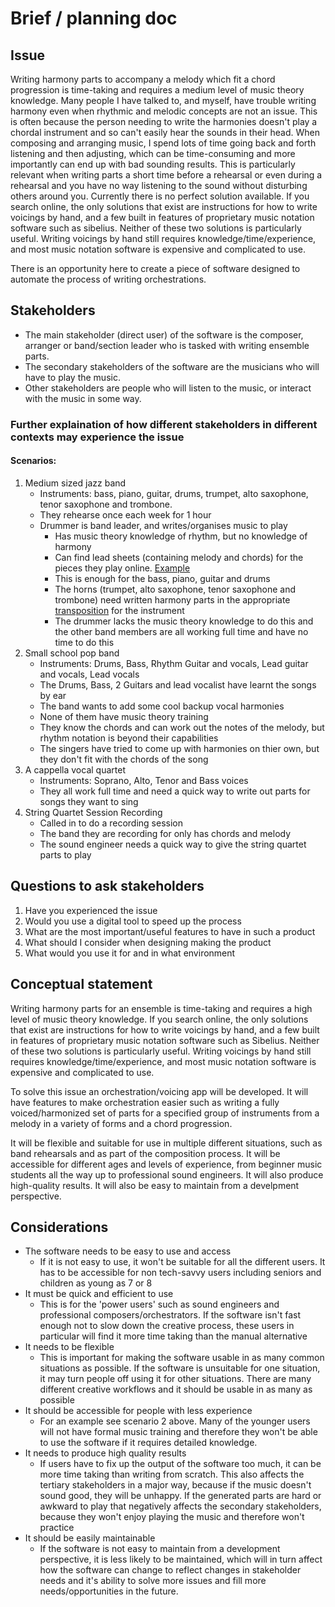 

# Brief / planning doc

## Issue
Writing harmony parts to accompany a melody which fit a chord progression is time-taking and requires a medium level of 
music theory knowledge. Many people I have talked to, and myself, have trouble writing harmony even when rhythmic and 
melodic concepts are not an issue. This is often because the person needing to write the harmonies doesn't play a 
chordal instrument and so can't easily hear the sounds in their head. When composing and arranging music, I spend lots 
of time going back and forth listening and then adjusting, which can be time-consuming and more importantly can end up 
with bad sounding results. This is particularly relevant when writing parts a short time before a rehearsal or even 
during a rehearsal and you have no way listening to the sound without disturbing others around you. Currently there is 
no perfect solution available. If you search online, the only solutions that exist are instructions for how to write 
voicings by hand, and a few built in features of proprietary music notation software such as sibelius. Neither of these 
two solutions is particularly useful. Writing voicings by hand still requires knowledge/time/experience, and most music 
notation software is expensive and complicated to use.

There is an opportunity here to create a piece of software designed to automate the process of writing orchestrations.

## Stakeholders
- The main stakeholder (direct user) of the software is the composer, arranger or band/section leader who is tasked with 
writing ensemble parts. 
- The secondary stakeholders of the software are the musicians who will have to play the music. 
- Other stakeholders are people who will listen to the music, or interact with the music in some way.

### Further explaination of how different stakeholders in different contexts may experience the issue

#### Scenarios:
1. Medium sized jazz band
    - Instruments: bass, piano, guitar, drums, trumpet, alto saxophone, tenor saxophone and trombone.
    - They rehearse once each week for 1 hour
    - Drummer is band leader, and writes/organises music to play
        - Has music theory knowledge of rhythm, but no knowledge of harmony
        - Can find lead sheets (containing melody and chords) for the pieces they play online. [Example][lead sheet]
        - This is enough for the bass, piano, guitar and drums
        - The horns (trumpet, alto saxophone, tenor saxophone and trombone) need written harmony parts in the 
        appropriate [transposition](http://music.stackexchange.com/questions/5374/what-is-a-transposing-instrument) for 
        the instrument
        - The drummer lacks the music theory knowledge to do this and the other band members are all working full time 
        and have no time to do this
2. Small school pop band
    - Instruments: Drums, Bass, Rhythm Guitar and vocals, Lead guitar and vocals, Lead vocals
    - The Drums, Bass, 2 Guitars and lead vocalist have learnt the songs by ear
    - The band wants to add some cool backup vocal harmonies
    - None of them have music theory training
    - They know the chords and can work out the notes of the melody, but rhythm notation is beyond their capabilities
    - The singers have tried to come up with harmonies on thier own, but they don't fit with the chords of the song
3. A cappella vocal quartet
    - Instruments: Soprano, Alto, Tenor and Bass voices
    - They all work full time and need a quick way to write out parts for songs they want to sing
4. String Quartet Session Recording
    - Called in to do a recording session
    - The band they are recording for only has chords and melody
    - The sound engineer needs a quick way to give the string quartet parts to play

## Questions to ask stakeholders
1. Have you experienced the issue
2. Would you use a digital tool to speed up the process
3. What are the most important/useful features to have in such a product
4. What should I consider when designing making the product
5. What would you use it for and in what environment

## Conceptual statement

Writing harmony parts for an ensemble is time-taking and requires a high level of music theory knowledge. If you 
search online, the only solutions that exist are instructions for how to write voicings by hand, and a few built in 
features of proprietary music notation software such as Sibelius. Neither of these two solutions is particularly 
useful. Writing voicings by hand still requires knowledge/time/experience, and most music notation software is 
expensive and complicated to use. 

To solve this issue an orchestration/voicing app will be developed. It will have features to make orchestration 
easier such as writing a fully voiced/harmonized set of parts for a specified group of instruments from a melody 
in a variety of forms and a chord progression.

It will be flexible and suitable for use in multiple different situations, such as band rehearsals and as part 
of the composition process. It will be accessible for different ages and levels of experience, from beginner 
music students all the way up to professional sound engineers. It will also produce high-quality results. It 
will also be easy to maintain from a develpment perspective.

## Considerations
- The software needs to be easy to use and access
    - If it is not easy to use, it won't be suitable for all the different users. It has to be accessible for non 
    tech-savvy users including seniors and children as young as 7 or 8
- It must be quick and efficient to use
    - This is for the 'power users' such as sound engineers and professional composers/orchestrators. If the 
    software isn't fast enough not to slow down the creative process, these users in particular will find it more
    time taking than the manual alternative
- It needs to be flexible
    - This is important for making the software usable in as many common situations as possible. If the software is 
    unsuitable for one situation, it may turn people off using it for other situations. There are many different 
    creative workflows and it should be usable in as many as possible
- It should be accessible for people with less experience
    - For an example see scenario 2 above. Many of the younger users will not have formal music training and therefore
    they won't be able to use the software if it requires detailed knowledge.
- It needs to produce high quality results
    - If users have to fix up the output of the software too much, it can be more time taking than writing from scratch. 
    This also affects the tertiary stakeholders in a major way, because if the music doesn't sound good, they will be 
    unhappy. If the generated parts are hard or awkward to play that negatively affects the secondary stakeholders, 
    because they won't enjoy playing the music and therefore won't practice
- It should be easily maintainable
    - If the software is not easy to maintain from a development perspective, it is less likely to be maintained,
    which will in turn affect how the software can change to reflect changes in stakeholder needs and it's ability to 
    solve more issues and fill more needs/opportunities in the future.

[lead sheet]: http://www.piano-ology.com/JazzSchool/Images/LeadSheetExamples/AutumnLeaves.gif "Lead sheet example"
